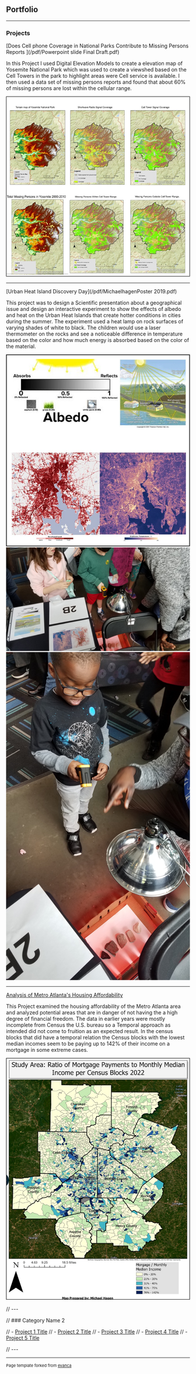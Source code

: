 ## Portfolio

---

### Projects

[Does Cell phone Coverage in National Parks Contribute to Missing Persons Reports ](/pdf/Powerpoint slide Final Draft.pdf)

In this Project I used Digital Elevation Models to create a elevation map of Yosemite National Park which was used to create a viewshed based on the Cell Towers in the park to highlight areas were Cell service is available. I then used a data set of missing persons reports and found that about 60% of missing persons are lost within the cellular range. 

<img src="images/Maps4Cell.jpg"/>  

---

[Urban Heat Island Discovery Day](/pdf/MichaelhagenPoster 2019.pdf)

This project was to design a Scientific presentation about a geographical issue and design an interactive experiment to show the effects of albedo and heat on the Urban Heat Islands that create hotter conditions in cities during the summer. The experiment used a heat lamp on rock surfaces of varying shades of white to black. The children would use a laser thermometer on the rocks and see a noticeable difference in temperature based on the color and how much energy is absorbed based on the color of the material. 

<img src="images/Project2.jpg"/>
<img src="images/20190316_125606.jpg"/> 
<img src="pdf/20190316_133952.jpg"/> 

---

[Analysis of Metro Atlanta's Housing Affordability](https://storymaps.arcgis.com/stories/334cbbcecc704f0a93b367694f5bb06f)

This Project examined the housing affordability of the Metro Atlanta area and analyzed potential areas that are in danger of not having the a high degree of financial freedom. The data in earlier years were mostly incomplete from Census the U.S. bureau so a Temporal approach as intended did not come to fruition as an expected result. In the census blocks that did have a temporal relation the Census blocks with the lowest median incomes seem to be paying up to 142% of their income on a mortgage in some extreme cases.    

<img src="images/Mortgage rates.jpg"/>  

// ---

// ### Category Name 2

// - [Project 1 Title](http://example.com/)
// - [Project 2 Title](http://example.com/)
// - [Project 3 Title](http://example.com/)
// - [Project 4 Title](http://example.com/)
// - [Project 5 Title](http://example.com/)

// ---




---
<p style="font-size:11px">Page template forked from <a href="https://github.com/evanca/quick-portfolio">evanca</a></p>
<!-- Remove above link if you don't want to attibute -->
